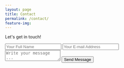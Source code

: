 ```yaml
---
layout: page
title: Contact
permalink: /contact/
feature-img:
---
```


Let's get in touch!

<form action="https://getsimpleform.com/messages?form_api_token=58a9dd998b9b391a01a9bb31be7dd0ee" method="post">
  <!-- the redirect_to is optional, the form will redirect to the referrer on submission -->
  <input type='hidden' name='redirect_to' value='http://bumgardnera07.github.io/thank-you/' />
  <input type='text' name='name' placeholder='Your Full Name' />
  <input type='email' name='email' placeholder='Your E-mail Address' /><br>
  <textarea name='message' placeholder='Write your message ...'></textarea>
  <input type='submit' value='Send Message' />
</form>
